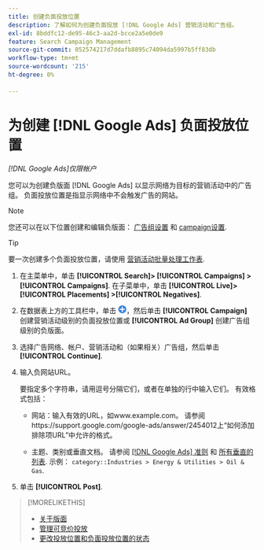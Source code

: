 ```yaml
---
title: 创建负面投放位置
description: 了解如何为创建负面投放 [!DNL Google Ads] 营销活动和广告组。
exl-id: 8bddfc12-de95-46c3-aa2d-bcce2a5e0de9
feature: Search Campaign Management
source-git-commit: 052574217d7ddafb8895c74094da5997b5ff83db
workflow-type: tm+mt
source-wordcount: '215'
ht-degree: 0%

---
```


# 为创建 [!DNL Google Ads] 负面投放位置

*[!DNL Google Ads]仅限帐户*

您可以为创建负版面 [!DNL Google Ads] 以显示网络为目标的营销活动中的广告组。 负面投放位置是指显示网络中不会触发广告的网站。

>[!NOTE]
>您还可以在以下位置创建和编辑负版面： [广告组设置](/help/search-social-commerce/campaign-management/campaigns/ad-group-manage.md) 和 [campaign设置](/help/search-social-commerce/campaign-management/campaigns/campaign-manage.md).

>[!TIP]
>要一次创建多个负面投放位置，请使用 [营销活动批量处理工作表](/help/search-social-commerce/campaign-management/bulksheets/bulksheet-about.md).

1. 在主菜单中，单击 **[!UICONTROL Search]> [!UICONTROL Campaigns] >[!UICONTROL Campaigns]**. 在子菜单中，单击 **[!UICONTROL Live]> [!UICONTROL Placements] >[!UICONTROL Negatives]**.

1. 在数据表上方的工具栏中，单击 ![创建](/help/search-social-commerce/assets/add.png "创建")，然后单击 **[!UICONTROL Campaign]** 创建营销活动级别的负面投放位置或 **[!UICONTROL Ad Group]** 创建广告组级别的负版面。

1. 选择广告网络、帐户、营销活动和（如果相关）广告组，然后单击 **[!UICONTROL Continue]**.

1. 输入负网站URL。

   要指定多个字符串，请用逗号分隔它们，或者在单独的行中输入它们。 有效格式包括：

   * 网站：输入有效的URL，如www.example.com。 请参阅https://support.google.com/google-ads/answer/2454012上“如何添加排除项URL”中允许的格式。

   * 主题、类别或垂直文档。 请参阅 [[!DNL Google Ads] 准则](https://support.google.com/google-ads/editor/answer/30517) 和 [所有垂直的列表](https://developers.google.com/adwords/api/docs/appendix/verticals). 示例： `category::Industries > Energy & Utilities > Oil & Gas`.

1. 单击 **[!UICONTROL Post]**.

>[!MORELIKETHIS]
>
>* [关于版面](placement-about.md)
>* [管理可竞价投放](placement-manage.md)
>* [更改投放位置和负面投放位置的状态](placement-status-edit.md)
